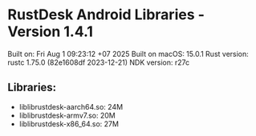 # RustDesk Android Libraries - Version 1.4.1

Built on: Fri Aug  1 09:23:12 +07 2025
Built on macOS: 15.0.1
Rust version: rustc 1.75.0 (82e1608df 2023-12-21)
NDK version: r27c

## Libraries:
- liblibrustdesk-aarch64.so:  24M
- liblibrustdesk-armv7.so:  20M
- liblibrustdesk-x86_64.so:  27M
